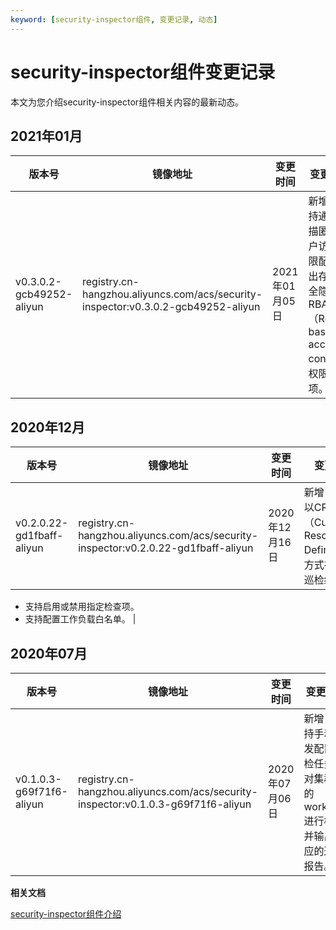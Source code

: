 ```yaml
---
keyword: [security-inspector组件, 变更记录, 动态]
---
```


# security-inspector组件变更记录

本文为您介绍security-inspector组件相关内容的最新动态。

## 2021年01月

|版本号|镜像地址|变更时间|变更内容|
|---|----|----|----|
|v0.3.0.2-gcb49252-aliyun|registry.cn-hangzhou.aliyuncs.com/acs/security-inspector:v0.3.0.2-gcb49252-aliyun|2021年01月05日|新增：支持通过扫描匿名用户访问权限配置找出存在安全隐患的RBAC（Role-based access control）权限配置项。|

## 2020年12月

|版本号|镜像地址|变更时间|变更内容|
|---|----|----|----|
|v0.2.0.22-gd1fbaff-aliyun|registry.cn-hangzhou.aliyuncs.com/acs/security-inspector:v0.2.0.22-gd1fbaff-aliyun|2020年12月16日|新增：-   支持以CRD（Custom Resource Definitions）方式存储最新巡检结果。
-   支持启用或禁用指定检查项。
-   支持配置工作负载白名单。 |

## 2020年07月

|版本号|镜像地址|变更时间|变更内容|
|---|----|----|----|
|v0.1.0.3-g69f71f6-aliyun|registry.cn-hangzhou.aliyuncs.com/acs/security-inspector:v0.1.0.3-g69f71f6-aliyun|2020年07月06日|新增：支持手动触发配置巡检任务，对集群中的workload进行检查并输出相应的巡检报告。|

**相关文档**  


[security-inspector组件介绍](/cn.zh-CN/新功能发布记录/组件介绍与变更记录/security-inspector/security-inspector组件介绍.md)

